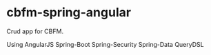 # cbfm-spring-angular


Crud app for CBFM. 

Using 
  AngularJS
  Spring-Boot
  Spring-Security
  Spring-Data
  QueryDSL
